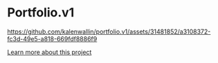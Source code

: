 # Portfolio.v1
https://github.com/kalenwallin/portfolio.v1/assets/31481852/a3108372-fc3d-49e5-a818-669fdf8886f9

[Learn more about this project](https://blog.kalenwallin.com/portfoliov1)
